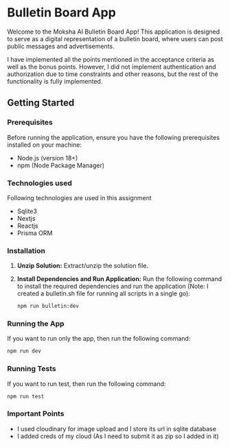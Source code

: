 
# Bulletin Board App

Welcome to the Moksha AI Bulletin Board App! This application is designed to serve as a digital representation of a bulletin board, where users can post public messages and advertisements.

I have implemented all the points mentioned in the acceptance criteria as well as the bonus points. However, I did not implement authentication and authorization due to time constraints and other reasons, but the rest of the functionality is fully implemented.

## Getting Started

### Prerequisites

Before running the application, ensure you have the following prerequisites installed on your machine:

- Node.js (version 18+)
- npm (Node Package Manager)


### Technologies used

Following technologies are used in this assignment

- Sqlite3
- Nextjs
- Reactjs
- Prisma ORM

### Installation

1. **Unzip Solution:** Extract/unzip the solution file.

2. **Install Dependencies and Run Application:** Run the following command to install the required dependencies and run the application (Note: I created a bulletin.sh file for running all scripts in a single go):

    ```bash
    npm run bulletin:dev
    ```

### Running the App

If you want to run only the app, then run the following command:

```bash
npm run dev 
```

### Running Tests

If you want to run test, then run the following command:

```bash
npm run test
```

### Important Points

- I used cloudinary for image upload and I store its url in sqlite database
- I added creds of my cloud (As I need to submit it as zip so I added in it)

